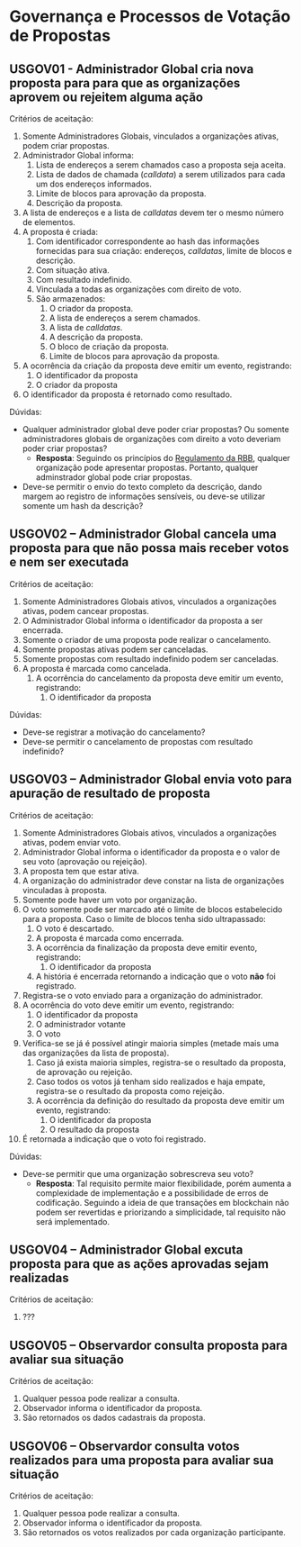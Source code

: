 # Governança e Processos de Votação de Propostas

## USGOV01 - Administrador Global cria nova proposta para para que as organizações aprovem ou rejeitem alguma ação<a id="usgov01"></a>

Critérios de aceitação:
1. Somente Administradores Globais, vinculados a organizações ativas, podem criar propostas.
2. Administrador Global informa:
   1. Lista de endereços a serem chamados caso a proposta seja aceita.
   2. Lista de dados de chamada (*calldata*) a serem utilizados para cada um dos endereços informados.
   3. Limite de blocos para aprovação da proposta.
   4. Descrição da proposta.
3. A lista de endereços e a lista de *calldatas* devem ter o mesmo número de elementos.
4. A proposta é criada:
   1. Com identificador correspondente ao hash das informações fornecidas para sua criação: endereços, *calldatas*, limite de blocos e descrição.
   2. Com situação ativa.
   3. Com resultado indefinido.
   4. Vinculada a todas as organizações com direito de voto.
   5. São armazenados:
      1. O criador da proposta.
      2. A lista de endereços a serem chamados.
      3. A lista de *calldatas*.
      4. A descrição da proposta.
      5. O bloco de criação da proposta.
      6. Limite de blocos para aprovação da proposta.
5. A ocorrência da criação da proposta deve emitir um evento, registrando:
   1. O identificador da proposta
   2. O criador da proposta
6. O identificador da proposta é retornado como resultado.

Dúvidas:
- Qualquer administrador global deve poder criar propostas? Ou somente administradores globais de organizações com direito a voto deveriam poder criar propostas?
  - **Resposta**: Seguindo os princípios do [Regulamento da RBB](https://github.com/RBBNet/rbb/blob/master/governanca/reunioes_comite_executivo/2022-11-29_reuniao/2022-11-29-Ata-Reuni%C3%A3o-Governan%C3%A7a-RBB-Assinada.pdf), qualquer organização pode apresentar propostas. Portanto, qualquer adminstrador global pode criar propostas.
- Deve-se permitir o envio do texto completo da descrição, dando margem ao registro de informações sensíveis, ou deve-se utilizar somente um hash da descrição?


## USGOV02 – Administrador Global cancela uma proposta para que não possa mais receber votos e nem ser executada<a id="usgov02"></a>

Critérios de aceitação:
1. Somente Administradores Globais ativos, vinculados a organizações ativas, podem cancear propostas.
2. O Administrador Global informa o identificador da proposta a ser encerrada.
3. Somente o criador de uma proposta pode realizar o cancelamento.
4. Somente propostas ativas podem ser canceladas.
5. Somente propostas com resultado indefinido podem ser canceladas.
6. A proposta é marcada como cancelada.
   1. A ocorrência do cancelamento da proposta deve emitir um evento, registrando:
      1. O identificador da proposta

Dúvidas:
- Deve-se registrar a motivação do cancelamento?
- Deve-se permitir o cancelamento de propostas com resultado indefinido?


## USGOV03 – Administrador Global envia voto para apuração de resultado de proposta<a id="usgov03"></a>

Critérios de aceitação:
1. Somente Administradores Globais ativos, vinculados a organizações ativas, podem enviar voto.
2. Administrador Global informa o identificador da proposta e o valor de seu voto (aprovação ou rejeição).
3. A proposta tem que estar ativa.
4. A organização do administrador deve constar na lista de organizações vinculadas à proposta.
5. Somente pode haver um voto por organização.
6. O voto somente pode ser marcado até o limite de blocos estabelecido para a proposta. Caso o limite de blocos tenha sido ultrapassado:
   1. O voto é descartado.
   2. A proposta é marcada como encerrada.
   3. A ocorrência da finalização da proposta deve emitir evento, registrando:
      1. O identificador da proposta
   4. A história é encerrada retornando a indicação que o voto **não** foi registrado.
7. Registra-se o voto enviado para a organização do administrador.
8. A ocorrência do voto deve emitir um evento, registrando:
   1. O identificador da proposta
   2. O administrador votante
   3. O voto
9. Verifica-se se já é possível atingir maioria simples (metade mais uma das organizações da lista de proposta).
   1. Caso já exista maioria simples, registra-se o resultado da proposta, de aprovação ou rejeição.
   2. Caso todos os votos já tenham sido realizados e haja empate, registra-se o resultado da proposta como rejeição.
   3. A ocorrência da definição do resultado da proposta deve emitir um evento, registrando:
      1. O identificador da proposta
      2. O resultado da proposta
10. É retornada a indicação que o voto foi registrado.

Dúvidas:
- Deve-se permitir que uma organização sobrescreva seu voto?
  - **Resposta**: Tal requisito permite maior flexibilidade, porém aumenta a complexidade de implementação e a possibilidade de erros de codificação. Seguindo a ideia de que transações em blockchain não podem ser revertidas e priorizando a simplicidade, tal requisito não será implementado.


## USGOV04 – Administrador Global excuta proposta para que as ações aprovadas sejam realizadas<a id="usgov04"></a>

Critérios de aceitação:
1. ???


## USGOV05 – Observardor consulta proposta para avaliar sua situação<a id="usgov05"></a>

Critérios de aceitação:
1. Qualquer pessoa pode realizar a consulta.
2. Observador informa o identificador da proposta.
3. São retornados os dados cadastrais da proposta.


## USGOV06 – Observardor consulta votos realizados para uma proposta para avaliar sua situação<a id="usgov06"></a>

Critérios de aceitação:
1. Qualquer pessoa pode realizar a consulta.
2. Observador informa o identificador da proposta.
3. São retornados os votos realizados por cada organização participante.
